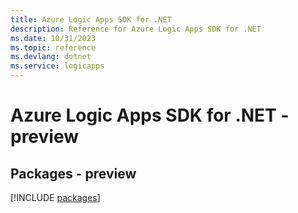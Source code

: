 ```yaml
---
title: Azure Logic Apps SDK for .NET
description: Reference for Azure Logic Apps SDK for .NET
ms.date: 10/31/2023
ms.topic: reference
ms.devlang: dotnet
ms.service: logicapps
---
```

# Azure Logic Apps SDK for .NET - preview
## Packages - preview
[!INCLUDE [packages](logic-apps-index.md)]